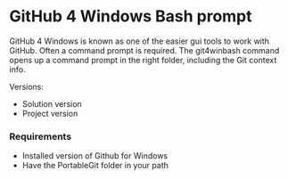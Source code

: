 # GitHub 4 Windows Bash prompt

GitHub 4 Windows is known as one of the easier gui tools to work with GitHub. Often a command prompt is required.
The git4winbash command opens up a command prompt in the right folder, including the Git context info.

Versions:
- Solution version
- Project version


### Requirements
- Installed version of Github for Windows
- Have the PortableGit folder in your path


